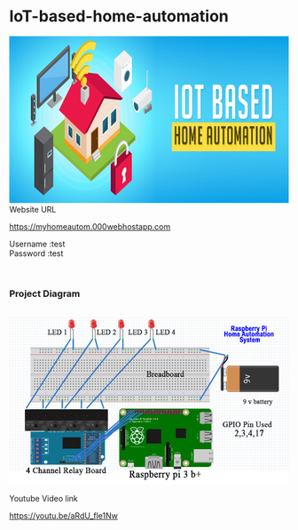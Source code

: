 # IoT-based-home-automation

<img src="wal.jpg" alt="project diagram" width="600" height="300">
<br>
Website URL

https://myhomeautom.000webhostapp.com

Username :test
<br>
Password :test

<br>
<h3>Project Diagram </h3>
<br>
<img src="project diagram.jpg" alt="project diagram" width="600" height="300">

Youtube Video link

https://youtu.be/aRdU_fle1Nw
